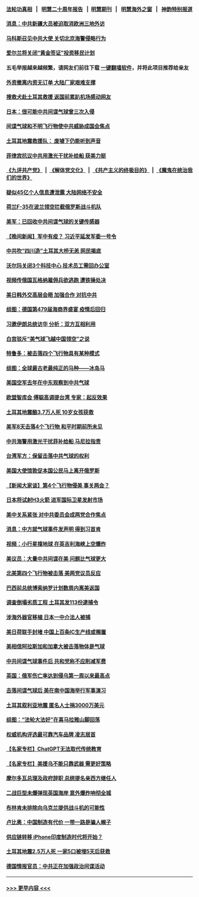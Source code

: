 #### [法轮功真相](https://github.com/gfw-breaker/truth/blob/master/README.md?t=0) &nbsp;&nbsp;|&nbsp;&nbsp; [明慧二十周年报告](https://github.com/gfw-breaker/mh-reports/blob/master/README.md?t=0) &nbsp;&nbsp;|&nbsp;&nbsp;[明慧期刊](https://github.com/gfw-breaker/mh-qikan) &nbsp;&nbsp;|&nbsp;&nbsp; [明慧海外之窗](https://github.com/gfw-breaker/mh-news/blob/master/README.md?t=0) &nbsp;&nbsp;|&nbsp;&nbsp; [神韵特别报道](https://github.com/gfw-breaker/mh-news/blob/master/shenyun.md?t=0)
#### [消息：中共新疆大员被迫取消欧洲三地外访](../pages/nsc418/n13929801.md?t=02150643) 
#### [马科斯召见中共大使 关切北京海警侵略行为](../pages/nsc418/n13929756.md?t=02150643) 
#### [爱尔兰将关闭“黄金签证”投资移民计划](../pages/nsc418/n13929757.md?t=02150643) 
#### 五毛举报越来越频繁，请网友们前往下载 [一键翻墙软件](https://github.com/gfw-breaker/ssr-accounts)，并将此项目推荐给亲友
#### [外资撤离内资无订单 大陆厂家艰难支撑](../pages/nsc418/n13929696.md?t=02150643) 
#### [搜救犬赴土耳其救援 返国前累趴机场感动网友](../pages/nsc418/n13929456.md?t=02150643) 
#### [日本：很可能中共间谍气球曾三次入侵](../pages/nsc418/n13929753.md?t=02150643) 
#### [间谍气球和不明飞行物使中共威胁成国会焦点](../pages/nsc418/n13929720.md?t=02150643) 
#### [土耳其地震救援队： 废墟下仍能听到声音](../pages/nsc418/n13929721.md?t=02150643) 
#### [菲律宾抗议中共用激光干扰补给船 获美力挺](../pages/nsc418/n13929657.md?t=02150643) 
#### [《九评共产党》](https://github.com/begood0513/9ping.md/blob/master/README.md) &nbsp;|&nbsp; [《解体党文化》](../../../../jtdwh.md/blob/master/README.md)  &nbsp;|&nbsp; [《共产主义的终极目的》](../../../../gczydzjmd.md/blob/master/README.md) &nbsp;|&nbsp; [《魔鬼在统治我们的世界》](../../../../mgztzwmdsj.md/blob/master/README.md) 
#### [疑似45亿个人信息遭泄露 大陆网络不安全](../pages/nsc418/n13929515.md?t=02150643) 
#### [荷兰F-35在波兰领空拦截俄罗斯战斗机队](../pages/nsc418/n13929600.md?t=02150643) 
#### [美军：已回收中共间谍气球的关键传感器](../pages/nsc418/n13929284.md?t=02150643) 
#### [【晚间新闻】军中有疫？ 习近平延发军委一号令](../pages/nsc418/n13929503.md?t=02150643) 
#### [中共吹“四川造”土耳其大桥无恙 网民揭底](../pages/nsc418/n13929457.md?t=02150643) 
#### [沃尔玛关闭3个科技中心 技术员工需回办公室](../pages/nsc418/n13929474.md?t=02150643) 
#### [视频传俄国瓦格纳雇佣兵欲逃跑 遭铁锤处决](../pages/nsc418/n13929285.md?t=02150643) 
#### [美日韩外交高层会晤 加强合作 对抗中共](../pages/nsc418/n13929342.md?t=02150643) 
#### [组图：德国第479届海商界盛宴 疫情后回归](../pages/nsc418/n13928826.md?t=02150643) 
#### [习邀伊朗总统访华 分析：双方互相利用](../pages/nsc418/n13928889.md?t=02150643) 
#### [白宫驳斥“美气球飞越中国领空”之说](../pages/nsc418/n13929008.md?t=02150643) 
#### [特鲁多：被击落四个飞行物具有某种模式](../pages/nsc418/n13929150.md?t=02150643) 
#### [组图：全球最古老最纯正的马种——冰岛马](../pages/nsc418/n13928777.md?t=02150643) 
#### [美国空军去年在中东观察到中共气球](../pages/nsc418/n13929116.md?t=02150643) 
#### [欧盟智库会 傅聪高调提台湾 专家：起反效果](../pages/nsc418/n13928882.md?t=02150643) 
#### [土耳其地震酿3.7万人死 10岁女孩获救](../pages/nsc418/n13929117.md?t=02150643) 
#### [美军8天击落4个飞行物 和平时期前所未见](../pages/nsc418/n13929022.md?t=02150643) 
#### [中共海警用激光干扰菲补给船 马尼拉指责](../pages/nsc418/n13929037.md?t=02150643) 
#### [台湾军方：保留击落中共气球的权利](../pages/nsc418/n13929055.md?t=02150643) 
#### [美国大使馆敦促本国公民马上离开俄罗斯](../pages/nsc418/n13928935.md?t=02150643) 
#### [【新闻大家谈】第4个飞行物侵美 事关两会？](../pages/nsc418/n13928592.md?t=02150643) 
#### [日本将试射H3火箭 进军国际卫星发射市场](../pages/nsc418/n13928825.md?t=02150643) 
#### [美中关系紧张 对中共委员会成两党合作焦点](../pages/nsc418/n13928691.md?t=02150643) 
#### [消息：中方就气球事件发声明 得到习首肯](../pages/nsc418/n13928606.md?t=02150643) 
#### [视频：小行星撞地球 在英吉利海峡上空爆炸](../pages/nsc418/n13929003.md?t=02150643) 
#### [美议员：大量中共间谍在美 问题比气球更大](../pages/nsc418/n13928460.md?t=02150643) 
#### [北美第四个飞行物被击落 美两党议员反应](../pages/nsc418/n13928295.md?t=02150643) 
#### [巴西前总统博索纳罗计划数周内离美返国](../pages/nsc418/n13928360.md?t=02150643) 
#### [调查倒塌劣质工程 土耳其发113份逮捕令](../pages/nsc418/n13928269.md?t=02150643) 
#### [涉海外器官移植 日本一中介法人被捕](../pages/nsc418/n13928266.md?t=02150643) 
#### [美日荷联手封堵 中国上百条IC生产线或搁置](../pages/nsc418/n13928285.md?t=02150643) 
#### [美相信阿拉斯加和加拿大被击落物体是气球](../pages/nsc418/n13928255.md?t=02150643) 
#### [中共间谍气球事件后 共和党称不应削减军费](../pages/nsc418/n13928251.md?t=02150643) 
#### [英国：俄军伤亡率达到侵乌第一周以来最高点](../pages/nsc418/n13928282.md?t=02150643) 
#### [击落间谍气球后 美在南中国海举行军事演习](../pages/nsc418/n13928238.md?t=02150643) 
#### [土耳其叙利亚地震 匿名人士捐3000万美元](../pages/nsc418/n13928215.md?t=02150643) 
#### [组图：“法轮大法好”在喜马拉雅山脚回荡](../pages/nsc418/n13905806.md?t=02150643) 
#### [权威机构评选最可靠汽车品牌 凌志居首](../pages/nsc418/n13925956.md?t=02150643) 
#### [【名家专栏】ChatGPT无法取代传统教育](../pages/nsc418/n13927127.md?t=02150643) 
#### [【名家专栏】美援乌不能只靠武器 需更好策略](../pages/nsc418/n13927643.md?t=02150643) 
#### [摩尔多瓦总理及政府辞职 总统提名亲西方继任人](../pages/nsc418/n13927780.md?t=02150643) 
#### [二战巨型未爆弹现英国海岸 意外爆炸响彻全城](../pages/nsc418/n13927489.md?t=02150643) 
#### [布林肯未排除向乌克兰提供战斗机的可能性](../pages/nsc418/n13927777.md?t=02150643) 
#### [卢比奥：中国制造有代价 一带一路是骗人幌子](../pages/nsc418/n13927248.md?t=02150643) 
#### [供应链转移 iPhone印度制造时代将开始？](../pages/nsc418/n13927744.md?t=02150643) 
#### [土耳其地震2.5万人死 一家5口被埋5天后获救](../pages/nsc418/n13927625.md?t=02150643) 
#### [德国情报官员：中共正在加强政治间谍活动](../pages/nsc418/n13927691.md?t=02150643) 

----
#### [ >>> 更早内容 <<< ](../indexes/nsc418-earlier.md)

